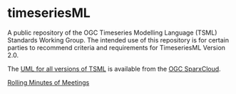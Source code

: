 # timeseriesML
A public repository of the OGC Timeseries Modelling Language (TSML) Standards Working Group.
The intended use of this repository is for certain parties to recommend criteria and requirements for TimeseriesML Version 2.0.

The [UML for all versions of TSML](https://umltool.ogc.org/index.php?m=7&o=0D773603-7983-48fa-BA85-6996080FF5F1) is available from the [OGC SparxCloud](https://umltool.ogc.org/index.php?m=7).

[Rolling Minutes of Meetings](https://docs.google.com/document/d/1bGL4QeSs5IZl1meRDCZ-IMXGPZB8PcV-K4Peem_iDF8/edit?tab=t.0)
